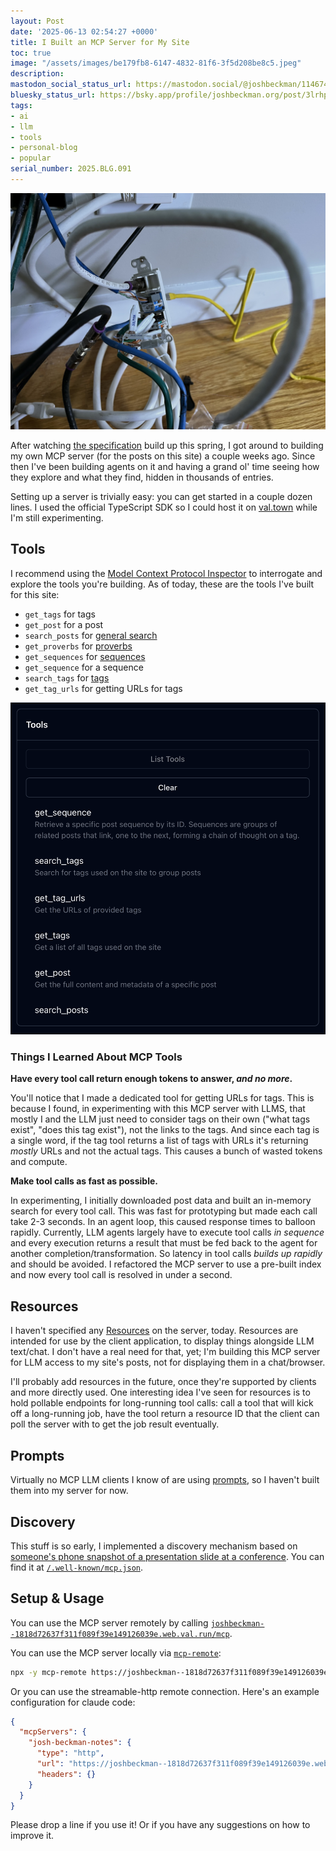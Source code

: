 ```yaml
---
layout: Post
date: '2025-06-13 02:54:27 +0000'
title: I Built an MCP Server for My Site
toc: true
image: "/assets/images/be179fb8-6147-4832-81f6-3f5d208be8c5.jpeg"
description:
mastodon_social_status_url: https://mastodon.social/@joshbeckman/114674440968062198
bluesky_status_url: https://bsky.app/profile/joshbeckman.org/post/3lrhpui66es2u
tags:
- ai
- llm
- tools
- personal-blog
- popular
serial_number: 2025.BLG.091
---
```

![gross wires and ethernet](/assets/images/be179fb8-6147-4832-81f6-3f5d208be8c5.jpeg)

After watching [the specification](https://modelcontextprotocol.io/introduction) build up this spring, I got around to building my own MCP server (for the posts on this site) a couple weeks ago. Since then I've been building agents on it and having a grand ol' time seeing how they explore and what they find, hidden in thousands of entries.

Setting up a server is trivially easy: you can get started in a couple dozen lines. I used the official TypeScript SDK so I could host it on [val.town](https://www.val.town) while I'm still experimenting.

## Tools

I recommend using the [Model Context Protocol Inspector](https://modelcontextprotocol.io/docs/tools/inspector) to interrogate and explore the tools you're building. As of today, these are the tools I've built for this site:

- `get_tags` for tags
- `get_post` for a post
- `search_posts` for [general search](/search)
- `get_proverbs` for [proverbs](/proverbs)
- `get_sequences` for [sequences](/sequences)
- `get_sequence` for a sequence
- `search_tags` for [tags](/tags)
- `get_tag_urls` for getting URLs for tags

<img width="574" alt="MCP Inspector showing tools" src="/assets/images/5253681a-8ffa-47d7-b32d-20798d9d87f0.png" />

### Things I Learned About MCP Tools

**Have every tool call return enough tokens to answer, _and no more_.**

You'll notice that I made a dedicated tool for getting URLs for tags. This is because I found, in experimenting with this MCP server with LLMS, that mostly I and the LLM just need to consider tags on their own ("what tags exist", "does this tag exist"), not the links to the tags. And since each tag is a single word, if the tag tool returns a list of tags with URLs it's returning _mostly_ URLs and not the actual tags. This causes a bunch of wasted tokens and compute.

**Make tool calls as fast as possible.**

In experimenting, I initially downloaded post data and built an in-memory search for every tool call. This was fast for prototyping but made each call take 2-3 seconds. In an agent loop, this caused response times to balloon rapidly. Currently, LLM agents largely have to execute tool calls _in sequence_ and every execution returns a result that must be fed back to the agent for another completion/transformation. So latency in tool calls _builds up rapidly_ and should be avoided. I refactored the MCP server to use a pre-built index and now every tool call is resolved in under a second.

## Resources

I haven't specified any [Resources](https://modelcontextprotocol.io/docs/concepts/resources) on the server, today. Resources are intended for use by the client application, to display things alongside LLM text/chat. I don't have a real need for that, yet; I'm building this MCP server for LLM access to my site's posts, not for displaying them in a chat/browser.

I'll probably add resources in the future, once they're supported by clients and more directly used. One interesting idea I've seen for resources is to hold pollable endpoints for long-running tool calls: call a tool that will kick off a long-running job, have the tool return a resource ID that the client can poll the server with to get the job result eventually.

## Prompts

Virtually no MCP LLM clients I know of are using [prompts](https://modelcontextprotocol.io/docs/concepts/prompts), so I haven't built them into my server for now.

## Discovery

This stuff is so early, I implemented a discovery mechanism based on [someone's phone snapshot of a presentation slide at a conference](https://github.com/orgs/modelcontextprotocol/discussions/84#discussioncomment-12287061). You can find it at [`/.well-known/mcp.json`](https://www.joshbeckman.org/.well-known/mcp.json).

## Setup & Usage

You can use the MCP server remotely by calling [`joshbeckman--1818d72637f311f089f39e149126039e.web.val.run/mcp`](https://joshbeckman--1818d72637f311f089f39e149126039e.web.val.run/mcp).

You can use the MCP server locally via [`mcp-remote`](https://github.com/geelen/mcp-remote#readme):

```bash
npx -y mcp-remote https://joshbeckman--1818d72637f311f089f39e149126039e.web.val.run/mcp
```

Or you can use the streamable-http remote connection. Here's an example configuration for claude code:

```json
{
  "mcpServers": {
    "josh-beckman-notes": {
      "type": "http",
      "url": "https://joshbeckman--1818d72637f311f089f39e149126039e.web.val.run/mcp",
      "headers": {}
    }
  }
}
```
Please drop a line if you use it! Or if you have any suggestions on how to improve it.
